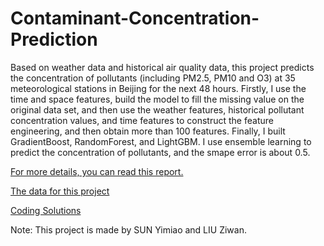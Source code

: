 # Contaminant-Concentration-Prediction
Based on weather data and historical air quality data, this project predicts the concentration of pollutants (including PM2.5, PM10 and O3) at 35 meteorological stations in Beijing for the next 48 hours. Firstly, I use the time and space features, build the model to fill the missing value on the original data set, and then use the weather features, historical pollutant concentration values, and time features to construct the feature engineering, and then obtain more than 100 features. Finally, I built GradientBoost, RandomForest, and LightGBM. I use ensemble learning to predict the concentration of pollutants, and the smape error is about 0.5.

[For more details, you can read this report.](https://github.com/YimiaoSun/Contaminant-Concentration-Prediction/blob/master/readme.pdf)

[The data for this project](https://github.com/YimiaoSun/Contaminant-Concentration-Prediction/tree/master/dataset)

[Coding Solutions](https://github.com/YimiaoSun/Contaminant-Concentration-Prediction/tree/master/code)

Note: This project is made by SUN Yimiao and LIU Ziwan.
